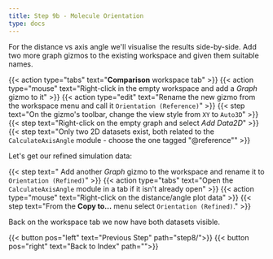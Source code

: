 ```yaml
---
title: Step 9b - Molecule Orientation
type: docs
---
```



For the distance vs axis angle we'll visualise the results side-by-side. Add two more graph gizmos to the existing workspace and given them suitable names.

{{< action type="tabs" text="**Comparison** workspace tab" >}}
{{< action type="mouse" text="Right-click in the empty workspace and add a _Graph_ gizmo to it" >}}
{{< action type="edit" text="Rename the new gizmo from the workspace menu and call it `Orientation (Reference)`" >}}
{{< step text="On the gizmo's toolbar, change the view style from `XY` to `Auto3D`" >}}
{{< step text="Right-click on the empty graph and select _Add Data2D_" >}}
{{< step text="Only two 2D datasets exist, both related to the `CalculateAxisAngle` module - choose the one tagged \"@reference\"" >}}

Let's get our refined simulation data:

{{< step text=" Add another _Graph_ gizmo to the workspace and rename it to `Orientation (Refined)`" >}}
{{< action type="tabs" text="Open the `CalculateAxisAngle` module in a tab if it isn't already open" >}}
{{< action type="mouse" text="Right-click on the distance/angle plot data" >}}
{{< step text="From the **Copy to...** menu select `Orientation (Refined)`." >}}


Back on the workspace tab we now have both datasets visible.


{{< button pos="left" text="Previous Step" path="step8/">}}
{{< button pos="right" text="Back to Index" path="">}}
